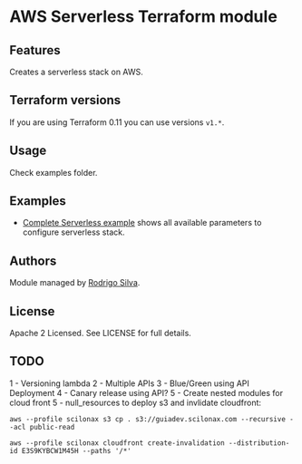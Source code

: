 # AWS Serverless Terraform module

## Features

Creates a serverless stack on AWS.

## Terraform versions

If you are using Terraform 0.11 you can use versions `v1.*`.

## Usage

Check examples folder.

## Examples

* [Complete Serverless example](https://github.com/scilonax/terraform-aws-serverless/tree/master/examples/complete) shows all available parameters to configure serverless stack.

## Authors

Module managed by [Rodrigo Silva](https://github.com/rbsilva).

## License

Apache 2 Licensed. See LICENSE for full details.

## TODO

1 - Versioning lambda
2 - Multiple APIs
3 - Blue/Green using API Deployment
4 - Canary release using API?
5 - Create nested modules for cloud front
5 - null_resources to deploy s3 and invlidate cloudfront: 

`aws --profile scilonax s3 cp . s3://guiadev.scilonax.com --recursive --acl public-read`

`aws --profile scilonax cloudfront create-invalidation --distribution-id E3S9KYBCW1M45H --paths '/*'`